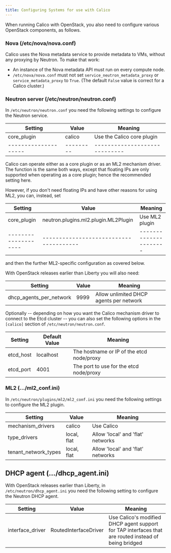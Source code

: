```yaml
---
title: Configuring Systems for use with Calico
---
```


When running Calico with OpenStack, you also need to configure various
OpenStack components, as follows.

### Nova (/etc/nova/nova.conf)

Calico uses the Nova metadata service to provide metadata to VMs,
without any proxying by Neutron. To make that work:

-   An instance of the Nova metadata API must run on every compute node.
-   `/etc/nova/nova.conf` must not set `service_neutron_metadata_proxy`
    or `service_metadata_proxy` to `True`. (The default `False` value is
    correct for a Calico cluster.)

### Neutron server (/etc/neutron/neutron.conf)

In `/etc/neutron/neutron.conf` you need the following settings to
configure the Neutron service.

| Setting            | Value   | Meaning                     |
|--------------------|---------|-----------------------------|
| core_plugin        | calico  | Use the Calico core plugin  |
|--------------------|---------|-----------------------------|

Calico can operate either as a core plugin or as an ML2 mechanism driver.  The
function is the same both ways, except that floating IPs are only supported
when operating as a core plugin; hence the recommended setting here.

However, if you don't need floating IPs and have other reasons for using ML2,
you can, instead, set

| Setting            | Value                                | Meaning              |
|--------------------|--------------------------------------|----------------------|
| core_plugin        | neutron.plugins.ml2.plugin.ML2Plugin | Use ML2 plugin       |
|--------------------|--------------------------------------|----------------------|

and then the further ML2-specific configuration as covered below.

With OpenStack releases earlier than Liberty you will also need:

| Setting                 | Value                    | Meaning                    |
|-------------------------|--------------------------|----------------------------|
| dhcp_agents_per_network | 9999                     | Allow unlimited DHCP agents per network |

Optionally -- depending on how you want the Calico mechanism driver to
connect to the Etcd cluster -- you can also set the following options in
the `[calico]` section of `/etc/neutron/neutron.conf`.

| Setting   | Default Value | Meaning                                   |
|-----------|---------------|-------------------------------------------|
| etcd_host | localhost     | The hostname or IP of the etcd node/proxy |
| etcd_port | 4001          | The port to use for the etcd node/proxy   |

### ML2 (.../ml2_conf.ini)

In `/etc/neutron/plugins/ml2/ml2_conf.ini` you need the following
settings to configure the ML2 plugin.

| Setting              | Value       | Meaning                           |
|----------------------|-------------|-----------------------------------|
| mechanism_drivers    | calico      | Use Calico                        |
| type_drivers         | local, flat | Allow 'local' and 'flat' networks |
| tenant_network_types | local, flat | Allow 'local' and 'flat' networks |

DHCP agent (.../dhcp_agent.ini)
--------------------------------

With OpenStack releases earlier than Liberty, in
`/etc/neutron/dhcp_agent.ini` you need the following setting to
configure the Neutron DHCP agent.

| Setting          | Value                 | Meaning                                                                                              |
|------------------|-----------------------|------------------------------------------------------------------------------------------------------|
| interface_driver | RoutedInterfaceDriver | Use Calico's modified DHCP agent support for TAP interfaces that are routed instead of being bridged |
